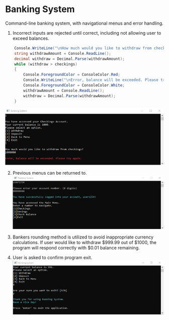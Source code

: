 # Banking System
Command-line banking system, with navigational menus and error handling.

1. Incorrect inputs are rejected until correct, including not allowing user to exceed balances.
```csharp
    Console.WriteLine("\nHow much would you like to withdraw from checkings?");
    string withdrawAmount = Console.ReadLine();
    decimal withdraw = Decimal.Parse(withdrawAmount);
    while (withdraw > checkings)
    {
        Console.ForegroundColor = ConsoleColor.Red;
        Console.WriteLine("\nError, balance will be exceeded. Please try again.");
        Console.ForegroundColor = ConsoleColor.White;
        withdrawAmount = Console.ReadLine();
        withdraw = Decimal.Parse(withdrawAmount);
    }
```
![Error Message](error-message.png)

2. Previous menus can be returned to.
![Command-Line Menu](main-menu.png)

3. Bankers rounding method is utilized to avoid inappropriate currency calculations.
If user would like to withdraw $999.99 out of $1000, the program will respond correctly with $0.01 balance remaining.


4. User is asked to confirm program exit.
![Exiting Program](exit-program.png)
